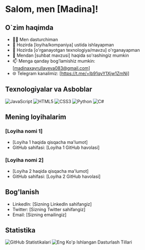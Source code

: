 # Salom, men [Madina]!

## O`zim haqimda
- 👨‍💻 Men dasturchiman
- 🔭 Hozirda [loyiha/kompaniya] ustida ishlayapman
- 🌱 Hozirda [o'rganayotgan texnologiya/mavzu] o'rganayapman
- 💬 Mendan [suhbat mavzusi] haqida so'rashingiz mumkin
- 📫 Menga qanday bog'lamishiz mumkin: [madinaxayrullayeva083@gmail.com]
- 🌐 Telegram kanalimiz: [https://t.me/+lb91qvY1Xjw1ZmNi]
## Texnologiyalar va Asboblar
![JavaScript](https://img.shields.io/badge/-JavaScript-black?style=flat-square&logo=javascript)
![HTML5](https://img.shields.io/badge/-HTML5-E34F26?style=flat-square&logo=html5&logoColor=white)
![CSS3](https://img.shields.io/badge/-CSS3-1572B6?style=flat-square&logo=css3)
![Python](https://img.shields.io/badge/-Python-black?style=flat-square&logo=Python)
![C#](https://img.shields.io/badge/-C%23-239120?style=flat-square&logo=c-sharp&logoColor=white)

## Mening loyihalarim
### [Loyiha nomi 1]
- [Loyiha 1 haqida qisqacha ma'lumot]
- GitHub sahifasi: [Loyiha 1 GitHub havolasi]

### [Loyiha nomi 2]
- [Loyiha 2 haqida qisqacha ma'lumot]
- GitHub sahifasi: [Loyiha 2 GitHub havolasi]

## Bog'lanish
- LinkedIn: [Sizning LinkedIn sahifangiz]
- Twitter: [Sizning Twitter sahifangiz]
- Email: [Sizning emailingiz]

## Statistika
![GitHub Statistikalari](https://github-readme-stats.vercel.app/api?username=foydalanuvchi_nomi&show_icons=true)
![Eng Ko'p Ishlangan Dasturlash Tillari](https://github-readme-stats.vercel.app/api/top-langs/?username=foydalanuvchi_nomi&layout=compact)
